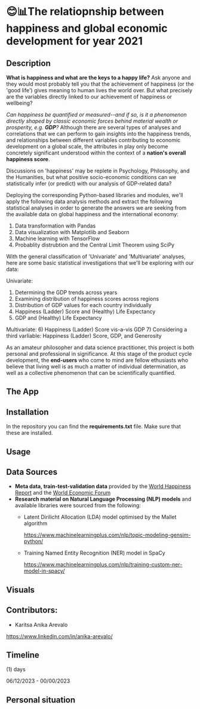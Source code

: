 # 😊📊The relatiopnship between happiness and global economic development for year 2021

## Description ##

<p><strong>What is happiness and what are the keys to a happy life?</strong>  Ask anyone and they would most probably tell you that the achievement of happiness (or the 'good life') gives meaning to human lives the world over. But what precisely are the variables directly linked to our achievement of happiness or wellbeing?</p><p><em>Can happiness be quantified or measured--and if so, is it a phenomenon directly shaped by classic economic forces behind material wealth or prosperity, e.g. <strong>GDP</strong>?</em> Although there are several types of analyses and correlations that we can perform to gain insights into the happiness trends, and relationships between different variables contributing to economic development on a global scale, the attributes in play only become concretely significant understood within the context of a <strong>nation's overall happiness score</strong>.</p><p>Discussions on 'happiness' may be replete in Psychology, Philosophy, and the Humanities, but what positive socio-economic conditions can we statistically infer (or predict) with our analysis of GDP-related data?</p>

<p>Deploying the corresponding Python-based libraries and modules, we'll apply the following data analysis methods and extract the following statistical analyses in order to generate the answers we are seeking from the available data on global happiness and the international economy:</p>

1) Data transformation with Pandas
2) Data visualization with Matplotlib and Seaborn
3) Machine learning with TensorFlow
4) Probablity distrubtion and the Central Limit Theorem using SciPy

<p>With the general classification of 'Univariate' and 'Multivariate' analyses, here are some basic statistical investigations that we'll be exploring with our data:</p> 

Univariate:

1) Determining the GDP trends across years
2) Examining distribution of happiness scores across regions
3) Distribution of GDP values for each country individually
4) Happiness (Ladder) Score and (Healthy) Life Expectancy
5) GDP and (Healthy) Life Expectancy

Multivariate:
6) Happiness (Ladder) Score vis-a-vis GDP
7) Considering a third varliable: Happiness (Ladder) Score, GDP, and Generosity

As an amateur philosopher and data science practitioner, this project is both personal and professional in significance. At this stage of the product cycle development, the **end-users** who come to mind are fellow ethusiasts who believe that living well is as much a matter of individual determination, as well as a collective phenomenon that can be scientifically quantified.  


## The App ##


## Installation ##
In the repository you can find the **requirements.txt** file. Make sure that these are installed. 


## Usage ##


## Data Sources ##

- **Meta data, train-test-validation data** provided by the <a href="https://worldhappiness.report/">World Happiness Report</a> and the <a href="https://ourworldindata.org/grapher/national-gdp-constant-usd-wb?tab=table">World Economic Forum</a> 
- **Research material on Natural Language Processing (NLP) models** and available libraries were sourced from the following:
  - Latent Dirilicht Allocation (LDA) model optimised by the Mallet algorithm 
    
    https://www.machinelearningplus.com/nlp/topic-modeling-gensim-python/
  - Training Named Entity Recognition (NER) model in SpaCy
  
    https://www.machinelearningplus.com/nlp/training-custom-ner-model-in-spacy/ 

## Visuals ##



## Contributors: ##

- Karitsa Anika Arevalo

https://www.linkedin.com/in/anika-arevalo/



## Timeline ##

(1) days

06/12/2023 - 00/00/2023

## Personal situation ##
